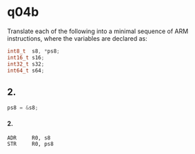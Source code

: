 # q04b

Translate each of the following into a minimal sequence of ARM instructions, where the variables are declared as:

```c
int8_t	s8,	*ps8;
int16_t	s16;
int32_t	s32;
int64_t	s64;
```

## 2.
```c
ps8 = &s8;
```

#### 2.
```gas
ADR     R0, s8
STR     R0, ps8
```

